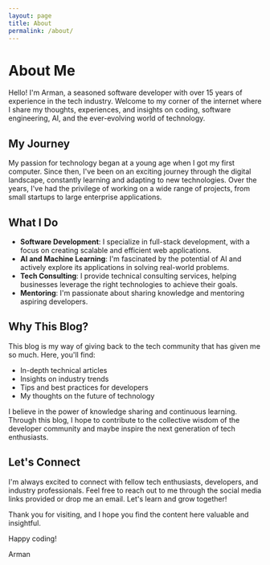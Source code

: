 ```yaml
---
layout: page
title: About
permalink: /about/
---
```


# About Me

Hello! I'm Arman, a seasoned software developer with over 15 years of experience in the tech industry. Welcome to my corner of the internet where I share my thoughts, experiences, and insights on coding, software engineering, AI, and the ever-evolving world of technology.

## My Journey

My passion for technology began at a young age when I got my first computer. Since then, I've been on an exciting journey through the digital landscape, constantly learning and adapting to new technologies. Over the years, I've had the privilege of working on a wide range of projects, from small startups to large enterprise applications.

## What I Do

- **Software Development**: I specialize in full-stack development, with a focus on creating scalable and efficient web applications.
- **AI and Machine Learning**: I'm fascinated by the potential of AI and actively explore its applications in solving real-world problems.
- **Tech Consulting**: I provide technical consulting services, helping businesses leverage the right technologies to achieve their goals.
- **Mentoring**: I'm passionate about sharing knowledge and mentoring aspiring developers.

## Why This Blog?

This blog is my way of giving back to the tech community that has given me so much. Here, you'll find:

- In-depth technical articles
- Insights on industry trends
- Tips and best practices for developers
- My thoughts on the future of technology

I believe in the power of knowledge sharing and continuous learning. Through this blog, I hope to contribute to the collective wisdom of the developer community and maybe inspire the next generation of tech enthusiasts.

## Let's Connect

I'm always excited to connect with fellow tech enthusiasts, developers, and industry professionals. Feel free to reach out to me through the social media links provided or drop me an email. Let's learn and grow together!

Thank you for visiting, and I hope you find the content here valuable and insightful.

Happy coding!

Arman
